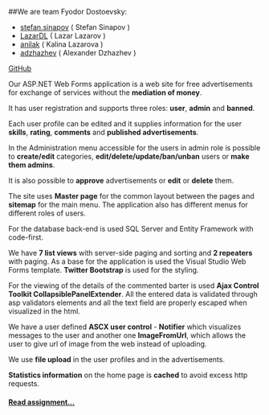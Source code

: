 
##We are team Fyodor Dostoevsky:
- [stefan.sinapov](https://github.com/StefanSinapov) ( Stefan Sinapov )
- [LazarDL](https://github.com/LazarDL) ( Lazar Lazarov )
- [anilak](https://github.com/kalinalazarova1) ( Kalina Lazarova )
- [adzhazhev](https://github.com/adzhazhev) ( Alexander Dzhazhev )

[GitHub](https://github.com/WebFormsTeamFyodorDostoevsky/ASP-NET-Web-Forms-Teamwork)

Our ASP.NET Web Forms application is a web site for free advertisements for exchange of services without the **mediation of money**.

It has user registration and supports three roles: **user**, **admin** and **banned**.

Each user profile can be edited and it supplies information for the user **skills**, **rating**, **comments** and **published advertisements**.

In the Administration menu accessible for the users in admin role is possible to **create/edit** categories, **edit/delete/update/ban/unban** users or **make them admins**.

It is also possible to **approve** advertisements or **edit** or **delete** them.

The site uses **Master page** for the common layout between the pages and **sitemap** for the main menu. The application also has different
menus for different roles of users.

For the database back-end is used SQL Server and Entity Framework with code-first.

We have **7 list views** with server-side paging and sorting and **2 repeaters** with paging. As a base for the application is used the Visual Studio Web Forms template. **Twitter Bootstrap** is used for the styling.

For the viewing of the details of the commented barter is used **Ajax Control Toolkit CollapsiblePanelExtender**. All the entered data is validated 
through asp validators elements and all the text field are properly escaped when visualized in the html. 

We have a user defined **ASCX user control** - **Notifier** which visualizes messages to the user and another one **ImageFromUrl**, which allows the user to give url of image from the web instead of uploading.

We use **file upload** in the user profiles and in the advertisements. 

**Statistics information** on the home page is **cached** to avoid excess http requests. 

#### [Read assignment...](https://github.com/WebFormsTeamFyodorDostoevsky/ASP-NET-Web-Forms-Teamwork/blob/master/Documentation/Assignment.md)